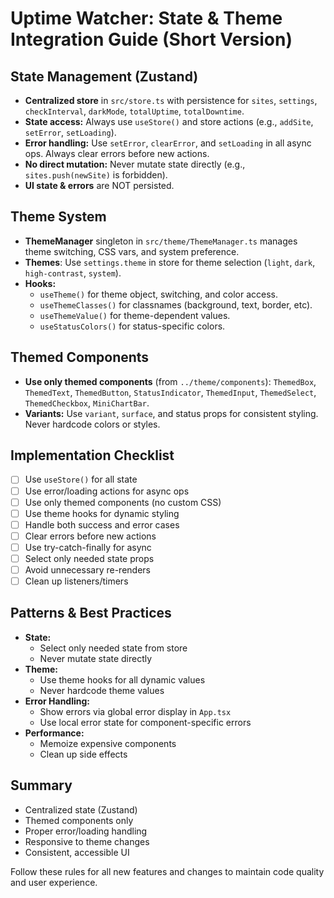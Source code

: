 # Uptime Watcher: State & Theme Integration Guide (Short Version)

## State Management (Zustand)
- **Centralized store** in `src/store.ts` with persistence for `sites`, `settings`, `checkInterval`, `darkMode`, `totalUptime`, `totalDowntime`.
- **State access:** Always use `useStore()` and store actions (e.g., `addSite`, `setError`, `setLoading`).
- **Error handling:** Use `setError`, `clearError`, and `setLoading` in all async ops. Always clear errors before new actions.
- **No direct mutation:** Never mutate state directly (e.g., `sites.push(newSite)` is forbidden).
- **UI state & errors** are NOT persisted.

## Theme System
- **ThemeManager** singleton in `src/theme/ThemeManager.ts` manages theme switching, CSS vars, and system preference.
- **Themes**: Use `settings.theme` in store for theme selection (`light`, `dark`, `high-contrast`, `system`).
- **Hooks:**
  - `useTheme()` for theme object, switching, and color access.
  - `useThemeClasses()` for classnames (background, text, border, etc).
  - `useThemeValue()` for theme-dependent values.
  - `useStatusColors()` for status-specific colors.

## Themed Components
- **Use only themed components** (from `../theme/components`): `ThemedBox`, `ThemedText`, `ThemedButton`, `StatusIndicator`, `ThemedInput`, `ThemedSelect`, `ThemedCheckbox`, `MiniChartBar`.
- **Variants:** Use `variant`, `surface`, and status props for consistent styling. Never hardcode colors or styles.

## Implementation Checklist
- [ ] Use `useStore()` for all state
- [ ] Use error/loading actions for async ops
- [ ] Use only themed components (no custom CSS)
- [ ] Use theme hooks for dynamic styling
- [ ] Handle both success and error cases
- [ ] Clear errors before new actions
- [ ] Use try-catch-finally for async
- [ ] Select only needed state props
- [ ] Avoid unnecessary re-renders
- [ ] Clean up listeners/timers

## Patterns & Best Practices
- **State:**
  - Select only needed state from store
  - Never mutate state directly
- **Theme:**
  - Use theme hooks for all dynamic values
  - Never hardcode theme values
- **Error Handling:**
  - Show errors via global error display in `App.tsx`
  - Use local error state for component-specific errors
- **Performance:**
  - Memoize expensive components
  - Clean up side effects

## Summary
- Centralized state (Zustand)
- Themed components only
- Proper error/loading handling
- Responsive to theme changes
- Consistent, accessible UI

Follow these rules for all new features and changes to maintain code quality and user experience.
